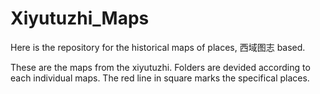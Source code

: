 # Xiyutuzhi_Maps
Here is the repository for the historical maps of  places, 西域图志 based. 

These are the maps from the xiyutuzhi.
Folders are devided according to each individual maps. 
The red line in square marks the specifical places. 
